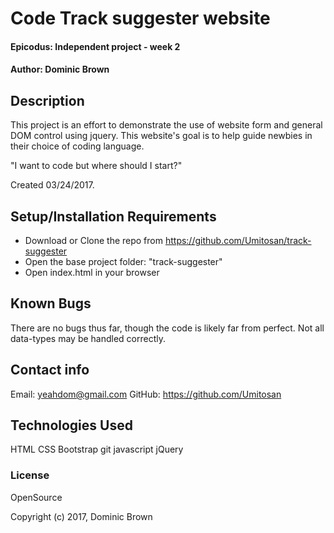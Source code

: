 # Code Track suggester website

#### Epicodus: Independent project - week 2

#### Author: Dominic Brown

## Description

This project is an effort to demonstrate the use of website form and general DOM control using jquery. This website's goal is to help guide newbies in their choice of coding language.  

"I want to code but where should I start?"

Created 03/24/2017.

## Setup/Installation Requirements

* Download or Clone the repo from https://github.com/Umitosan/track-suggester
* Open the base project folder: "track-suggester"
* Open index.html in your browser

## Known Bugs

There are no bugs thus far, though the code is likely far from perfect.  Not all data-types may be handled correctly.

## Contact info

Email: yeahdom@gmail.com
GitHub: https://github.com/Umitosan

## Technologies Used

HTML
CSS
Bootstrap
git
javascript
jQuery

### License

OpenSource

Copyright (c) 2017, Dominic Brown
